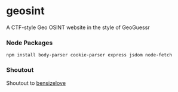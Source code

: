 # geosint
A CTF-style Geo OSINT website in the style of GeoGuessr

### Node Packages
```
npm install body-parser cookie-parser express jsdom node-fetch
```

### Shoutout
Shoutout to [bensizelove](https://github.com/bensizelove/geoguessr)
